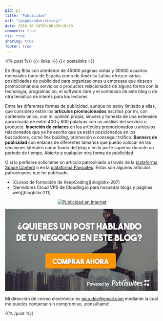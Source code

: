 ```yaml
---
pid: p3
title: "Publicidad"
url: "/pages/advertising/"
date: 2016-10-24T09:00:00+10:00
comments: true
rss: true
sharing: true
footer: true
---
```


{{% post %}}
{{< links >}}
{{< postslinks >}}

En Blog Bitix con alrededor de 45000 páginas vistas y 30000 usuarios mensuales tanto de España como de América Latina ofrezco varias posibilidades de publicidad para organizaciones u empresas que deseen promocionar sus servicios o productos relacionados de alguna forma con la tecnología, programación, el software libre y el contenido de este blog u de otra temática de interés para los lectores.

Entre las diferentes formas de publicidad, aunque no estoy limitado a ellas, que considero están los **artículos promocionados** escritos por mi, con contenido único, con mi opinión propia, sincera y honesta de una extensión aproximada de entre 400 y 800 palabras con un análisis del servicio o producto. **Inserción de enlaces** en los artículos promocionados u artículos relacionados que ya he escrito que ya están posicionados en los buscadores, como _link building_, promoción o conseguir tráfico. **Banners de publicidad** con enlaces de diferentes tamaños que puedo colocar en las secciones laterales como fondo del blog o en la parte superior durante un periodo de tiempo. Abierto a cualquier otra forma de publicidad.

O si lo prefieres solicitame un artículo patrocinado a través de la [plataforma Space Content](https://spacecontent.net/es/?affiliate=5acb9ab4c9a5f) o en la [plataforma Paysuites](https://www.publisuites.com/advertisers/webaff/11383/). Estos son algunos artículos patrocinados que he publicado.

* [Cursos de formación de KeepCoding][blogbitix-207]
* [Servidores Cloud VPS de Clouding.io para hospedar blogs y páginas web][blogbitix-211]

<div class="text-center">
    <p align="center"><a target="_blank" href="https://spacecontent.net/es/w/web/blogbitix/?affiliate=5acb9ab4c9a5f"> <img src="https://spacecontent.net/uploads/ad/bxt8g3imv.png" alt="Publicidad en Internet"></a></p>
    <p><a href="https://www.publisuites.com/advertisers/webaff/11383/" rel="nofollow" target="_blank"><img src="assets/images/paysuites-afiliado-500-v3.jpg" alt="Publicidad con Paysuites"></a></p>
</div>

Mi dirección de correo electrónico es <a href="mailto:pico.dev@gmail.com">pico.dev@gmail.com</a> mediante la cual me puedes contactar sin compromiso, ¡consúltame!.

{{% /post %}}
